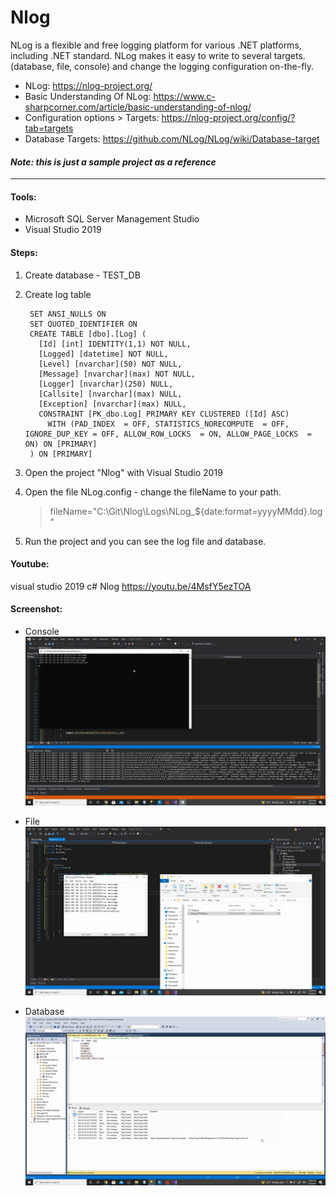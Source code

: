 # Nlog

NLog is a flexible and free logging platform for various .NET platforms, including .NET standard. NLog makes it easy to write to several targets. (database, file, console) and change the logging configuration on-the-fly.

- NLog: https://nlog-project.org/
- Basic Understanding Of NLog: https://www.c-sharpcorner.com/article/basic-understanding-of-nlog/
- Configuration options > Targets: https://nlog-project.org/config/?tab=targets
- Database Targets: https://github.com/NLog/NLog/wiki/Database-target

#### *Note: this is just a sample project as a reference*

___

#### Tools:
- Microsoft SQL Server Management Studio
- Visual Studio 2019

#### Steps:
1. Create database - TEST_DB
2. Create log table

        SET ANSI_NULLS ON
        SET QUOTED_IDENTIFIER ON
        CREATE TABLE [dbo].[Log] (
          [Id] [int] IDENTITY(1,1) NOT NULL,
          [Logged] [datetime] NOT NULL,
          [Level] [nvarchar](50) NOT NULL,
          [Message] [nvarchar](max) NOT NULL,
          [Logger] [nvarchar](250) NULL,
          [Callsite] [nvarchar](max) NULL,
          [Exception] [nvarchar](max) NULL,
          CONSTRAINT [PK_dbo.Log] PRIMARY KEY CLUSTERED ([Id] ASC)
            WITH (PAD_INDEX  = OFF, STATISTICS_NORECOMPUTE  = OFF, IGNORE_DUP_KEY = OFF, ALLOW_ROW_LOCKS  = ON, ALLOW_PAGE_LOCKS  = ON) ON [PRIMARY]
        ) ON [PRIMARY]

3. Open the project "Nlog" with Visual Studio 2019
4. Open the file NLog.config - change the fileName to your path.
    > fileName="C:\Git\Nlog\Logs\NLog_${date:format=yyyyMMdd}.log"
5. Run the project and you can see the log file and database.


#### Youtube: 
visual studio 2019 c# Nlog
https://youtu.be/4MsfY5ezTOA

#### Screenshot:

- Console
  ![Console](https://raw.githubusercontent.com/616jk/Nlog/main/screenshot_console.png)

- File
  ![File](https://raw.githubusercontent.com/616jk/Nlog/main/screenshot_file.png)

- Database
  ![Database](https://raw.githubusercontent.com/616jk/Nlog/main/screenshot_database.png)
